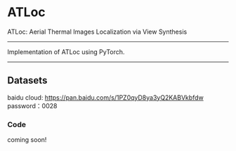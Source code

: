 # ATLoc
ATLoc: Aerial Thermal Images Localization via View Synthesis

---
Implementation of ATLoc using PyTorch.

---
## Datasets

baidu cloud: 
https://pan.baidu.com/s/1PZ0qyD8ya3yQ2KABVkbfdw 
password：0028 

### Code

coming soon!

